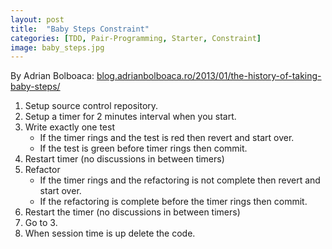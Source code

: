 ```yaml
---
layout: post
title:  "Baby Steps Constraint"
categories: [TDD, Pair-Programming, Starter, Constraint]
image: baby_steps.jpg
---
```


By Adrian Bolboaca: [blog.adrianbolboaca.ro/2013/01/the-history-of-taking-baby-steps/](http://blog.adrianbolboaca.ro/2013/01/the-history-of-taking-baby-steps/)

1. Setup source control repository.
2. Setup a timer for 2 minutes interval when you start.
3. Write exactly one test
   * If the timer rings and the test is red then revert and start over.
   * If the test is green before timer rings then commit.
4. Restart timer (no discussions in between timers)
5. Refactor
   * If the timer rings and the refactoring is not complete then revert and start over.
   * If the refactoring is complete before the timer rings then commit.
6. Restart the timer (no discussions in between timers)
7. Go to 3.
8. When session time is up delete the code.
